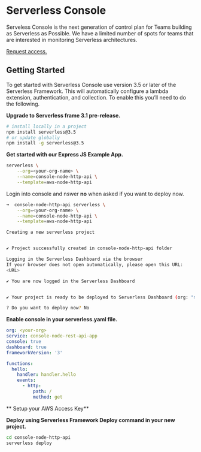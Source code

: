<!--
title: Overview
menuText: Overview
description: 
menuOrder: 1
-->

# Serverless Console

Serveless Console is the next generation of control plan for Teams building as
Serverless as Possible. We have a limited number of spots for teams that are
interested in monitoring Serverless architectures. 

[Request access.](https://www.serverless.com/console ) 

## Getting Started

To get started with Serverless Console use version 3.5 or later of the
Serverless Framework. This will automatically configure a lambda extension,
authentication, and collection. To enable this you’ll need to do the following.

**Upgrade to Serverless frame 3.1 pre-release.**

```bash
# install locally in a project
npm install serverless@3.5
# or update globally
npm install -g serverless@3.5
```

**Get started with our Express JS Example App.**
```bash
serverless \
    --org=<your-org-name> \
    --name=console-node-http-api \
    --template=aws-node-http-api
```

Login into console and nswer **no** when asked if you want to deploy now. 

```bash
➜  console-node-http-api serverless \
    --org=<your-org-name> \
    --name=console-node-http-api \
    --template=aws-node-http-api

Creating a new serverless project


✔ Project successfully created in console-node-http-api folder

Logging in the Serverless Dashboard via the browser
If your browser does not open automatically, please open this URL:
<URL>

✔ You are now logged in the Serverless Dashboard


✔ Your project is ready to be deployed to Serverless Dashboard (org: "my-org", app: "cconsole-node-http-api")

? Do you want to deploy now? No
```


**Enable console in your serverless.yaml file.**

```yaml
org: <your-org>
service: console-node-rest-api-app
console: true
dashboard: true 
frameworkVersion: '3'

functions:
  hello:
    handler: handler.hello
    events:
      - http:
          path: /
          method: get
```

** Setup your AWS Access Key**


**Deploy using Serverless Framework Deploy command in your new project.**


```bash
cd console-node-http-api 
serverless deploy
```
